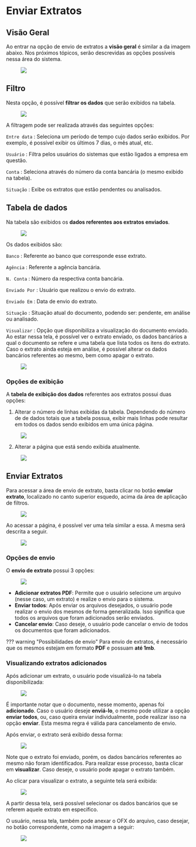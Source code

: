 # Enviar Extratos

## Visão Geral

Ao entrar na opção de envio de extratos a **visão geral** é similar a da imagem abaixo. Nos próximos tópicos, serão descrevidas as opções possíveis nessa área do sistema.

<figure class="images">
    <img src="../../assets/images/enviar-extrato-painel.jpg" />
</figure>

## Filtro

Nesta opção, é possível **filtrar os dados** que serão exibidos na tabela.

<figure class="images">
    <img src="../../assets/images/enviar-extrato-filtro.jpg" />
</figure>
 
A filtragem pode ser realizada através das seguintes opções:

`Entre data`
: Seleciona um período de tempo cujo dados serão exibidos. Por exemplo, é possível exibir os últimos 7 dias, o mês atual, etc.

`Usuário`
: Filtra pelos usuários do sistemas que estão ligados a empresa em questão.

`Conta`
: Seleciona através do número da conta bancária (o mesmo exibido na tabela).

`Situação`
: Exibe os extratos que estão pendentes ou analisados.

## Tabela de dados

Na tabela são exibidos os **dados referentes aos extratos enviados**.

<figure class="images">
    <img src="../../assets/images/enviar-extrato-tabela.jpg" />
</figure>

Os dados exibidos são:

`Banco` 
: Referente ao banco que corresponde esse extrato.

`Agência` 
: Referente a agência bancária.

`N. Conta`
: Número da respectiva conta bancária.

`Enviado Por`
: Usuário que realizou o envio do extrato.

`Enviado Em`
: Data de envio do extrato.

`Situação`
: Situação atual do documento, podendo ser: pendente, em análise ou analisado.

`Visualizar`
: Opção que disponibiliza a visualização do documento enviado. Ao estar nessa tela, é possível ver o extrato enviado, os dados bancários a qual o documento se refere e uma tabela que lista todos os itens do extrato. Caso o extrato ainda esteja em análise, é possível alterar os dados bancários referentes ao mesmo, bem como apagar o extrato.

<figure class="images">
    <img src="../../assets/images/enviar-extrato-visualizar.jpg" />
</figure>

### Opções de exibição

A **tabela de exibição dos dados** referentes aos extratos possui duas opções:

1. Alterar o número de linhas exibidas da tabela. Dependendo do número de de dados totais que a tabela possua, exibir mais linhas pode resultar em todos os dados sendo exibidos em uma única página.

<figure class="images">
    <img src="../../assets/images/enviar-extrato-exibir-linhas.jpg" />
</figure>

<ol start="2">
  <li>Alterar a página que está sendo exibida atualmente.</li>
</ol>

<figure class="images">
    <img src="../../assets/images/enviar-extrato-paginas.jpg" />
</figure>

## Enviar Extratos

Para acessar a área de envio de extrato, basta clicar no botão **enviar extrato**, localizado no canto superior esquedo, acima da área de aplicação de filtros.

<figure class="images">
    <img src="../../assets/images/enviar-extrato.jpg" />
</figure>

Ao acessar a página, é possível ver uma tela similar a essa. A mesma será descrita a seguir.

<figure class="images">
    <img src="../../assets/images/enviar-extrato-painel-envio.jpg" />
</figure>

### Opções de envio

O **envio de extrato** possui 3 opções:

<figure class="images">
    <img src="../../assets/images/enviar-extrato-opcoes-envio.jpg" />
</figure>

* **Adicionar extratos PDF**: Permite que o usuário selecione um arquivo (nesse caso, um extrato) e realize o envio para o sistema.
* **Enviar todos**: Após enviar os arquivos desejados, o usuário pode realizar o envio dos mesmos de forma generalizada. Isso significa que todos os arquivos que foram adicionados serão enviados.
* **Cancelar envio**: Caso deseje, o usuário pode cancelar o envio de todos os documentos que foram adicionados.

??? warning "Possibilidades de envio"
    Para envio de extratos, é necessário que os mesmos estejam em formato **PDF** e possuam **até 1mb**.

### Visualizando extratos adicionados

Após adicionar um extrato, o usuário pode visualizá-lo na tabela disponibilizada:

<figure class="images">
    <img src="../../assets/images/enviar-extrato-adicionar.jpg" />
</figure>

É importante notar que o documento, nesse momento, apenas foi **adicionado**. Caso o usuário deseje **enviá-lo**, o mesmo pode utilizar a opção **enviar todos**, ou, caso queira enviar individualmente, pode realizar isso na opção **enviar**. Esta mesma regra é válida para cancelamento de envio.

Após enviar, o extrato será exibido dessa forma:

<figure class="images">
    <img src="../../assets/images/enviar-extrato-nao-identificado.jpg" />
</figure>

Note que o extrato foi enviado, porém, os dados bancários referentes ao mesmo não foram identificados. Para realizar esse processo, basta clicar em **visualizar**. Caso deseje, o usuário pode apagar o extrato também.

Ao clicar para visualizar o extrato, a seguinte tela será exibida:

<figure class="images">
    <img src="../../assets/images/enviar-extrato-selecionar-banco.jpg" />
</figure>

A partir dessa tela, será possível selecionar os dados bancários que se referem aquele extrato em específico. 

O usuário, nessa tela, também pode anexar o OFX do arquivo, caso desejar, no botão correspondente, como na imagem a seguir:

<figure class="images">
    <img src="../../assets/images/enviar-extrato-ofx.jpg" />
</figure>